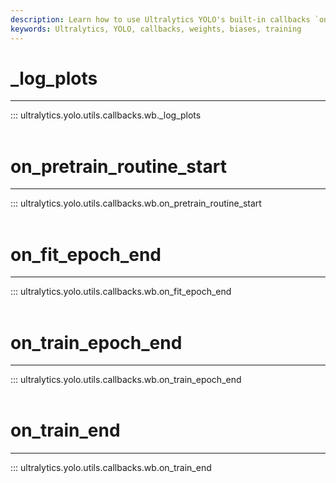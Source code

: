 ```yaml
---
description: Learn how to use Ultralytics YOLO's built-in callbacks `on_pretrain_routine_start` and `on_train_epoch_end` for improved training performance.
keywords: Ultralytics, YOLO, callbacks, weights, biases, training
---
```


# _log_plots
---
::: ultralytics.yolo.utils.callbacks.wb._log_plots
<br><br>

# on_pretrain_routine_start
---
::: ultralytics.yolo.utils.callbacks.wb.on_pretrain_routine_start
<br><br>

# on_fit_epoch_end
---
::: ultralytics.yolo.utils.callbacks.wb.on_fit_epoch_end
<br><br>

# on_train_epoch_end
---
::: ultralytics.yolo.utils.callbacks.wb.on_train_epoch_end
<br><br>

# on_train_end
---
::: ultralytics.yolo.utils.callbacks.wb.on_train_end
<br><br>
